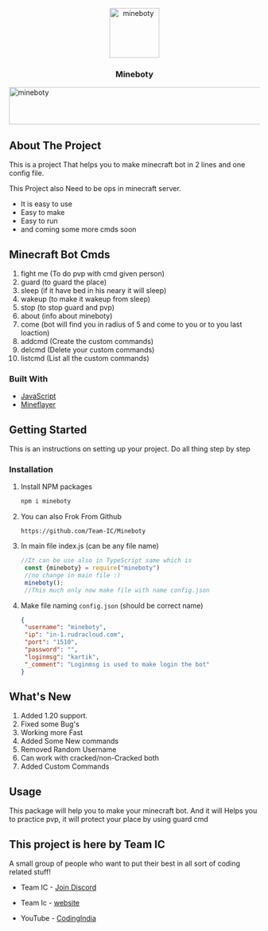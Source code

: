 <p align="center">
  <a href="https://mineboty.teamic.xyz">
    <img src="https://media.discordapp.net/attachments/1134455968156106762/1174245808326058066/bc206fbd-1b47-4056-aeee-080523b3c90d.png?ex=6566e4a1&is=65546fa1&hm=34a0426a2f46876e30db7e1544ec92731624460291007e269f47f804a3b7e345&=&width=375&height=210" alt="mineboty" width="100" height="100">
  </a>

  <h3 align="center">Mineboty</h3>


  <a href="https://discord.gg/59gKR4zbtF">
    <img align="center" src="https://media.discordapp.net/attachments/1152257911033168042/1171351266149015592/standard_1.gif" alt="mineboty" width="585" height="75">
  </a>






## About The Project

This is a project That helps you to make minecraft bot in 2 lines
and one config file.

This Project also Need to be ops in minecraft server\.

* It is easy to use
* Easy to make
* Easy to run
* and coming some more cmds soon

## Minecraft Bot Cmds
1. fight me (To do pvp with cmd given person)
2. guard (to guard the place)
3. sleep (if it have bed in his neary it will sleep)
4. wakeup (to make it wakeup from sleep)
5. stop (to stop guard and pvp)
6. about (info about mineboty)
7. come (bot will find you in radius of 5 and come to you or to you last loaction)
8. addcmd (Create the custom commands)
9. delcmd (Delete your custom commands)
10. listcmd (List all the custom commands)



### Built With
* [JavaScript](https://www.javascript.com/)
* [Mineflayer](https://www.npmjs.com/package/mineflayer)



<!-- GETTING STARTED -->
## Getting Started

This is an instructions on setting up your project.
Do all thing step by step



### Installation


1. Install NPM packages
   ```sh
   npm i mineboty
   ```
2. You can also Frok From Github
   ```
   https://github.com/Team-IC/Mineboty
   ```

3. In main file index.js (can be any file name)
   ```js
   //It can be use also in TypeScript same which is
    const {mineboty} = require("mineboty")
    //no change in main file :)
    mineboty(); 
    //This much only now make file with name config.json
   ```
4. Make file naming `config.json` (should be correct name)
   ```JSON
   {
    "username": "mineboty",
    "ip": "in-1.rudracloud.com",
    "port": "1510",
    "password": "",
    "loginmsg": "kartik",
    "_comment": "Loginmsg is used to make login the bot"
   }
   ```
   
## What's New
1. Added 1.20 support.
2. Fixed some Bug's
3. Working more Fast
4. Added Some New commands
5. Removed Random Username
6. Can work with cracked/non-Cracked both
7. Added Custom Commands

## Usage
This package will help you to make your minecraft bot. And it will Helps you to practice pvp, it will protect your place by using guard cmd 

## This project is here by Team IC 
A small group of people who want to put their best in all sort of coding related stuff!

- Team IC - [Join Discord](https://discord.teamic.xyz)

- Team Ic - [website](https://team-ic.xyz/)

- YouTube - [CodingIndia](https://www.youtube.com/@codingindia)


